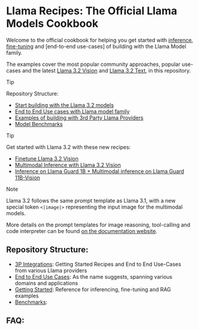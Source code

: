 # Llama Recipes: The Official Llama Models Cookbook
<!-- markdown-link-check-disable -->

Welcome to the official cookbook for helping you get started with [inference](), [fine-tuning]() and [end-to-end use-cases] of building with the Llama Model family.

The examples cover the most popular community approaches, popular use-cases and the latest [Llama 3.2 Vision](https://github.com/meta-llama/llama-models/blob/main/models/llama3_2/MODEL_CARD_VISION.md) and [Llama 3.2 Text](https://github.com/meta-llama/llama-models/blob/main/models/llama3_2/MODEL_CARD.md), in this repository. 

> [!TIP]
> Repository Structure:
> * [Start building with the Llama 3.2 models]()
> * [End to End Use cases with Llama model family]()
> * [Examples of building with 3rd Party Llama Providers]()
> * [Model Benchmarks]()

> [!TIP]
> Get started with Llama 3.2 with these new recipes:
> * [Finetune Llama 3.2 Vision](https://github.com/meta-llama/llama-recipes/blob/main/recipes/quickstart/finetuning/finetune_vision_model.md)
> * [Multimodal Inference with Llama 3.2 Vision](https://github.com/meta-llama/llama-recipes/blob/main/recipes/quickstart/inference/local_inference/README.md#multimodal-inference)
> * [Inference on Llama Guard 1B + Multimodal inference on Llama Guard 11B-Vision](https://github.com/meta-llama/llama-recipes/blob/main/recipes/responsible_ai/llama_guard/llama_guard_text_and_vision_inference.ipynb)

<!-- markdown-link-check-enable -->
> [!NOTE]
> Llama 3.2 follows the same prompt template as Llama 3.1, with a new special token `<|image|>` representing the input image for the multimodal models.
> 
> More details on the prompt templates for image reasoning, tool-calling and code interpreter can be found [on the documentation website](https://llama.meta.com/docs/model-cards-and-prompt-formats/llama3_2).


## Repository Structure:

- [3P Integrations](): Getting Started Recipes and End to End Use-Cases from various Llama providers
- [End to End Use Cases](): As the name suggests, spanning various domains and applications
- [Getting Started](): Reference for inferencing, fine-tuning and RAG examples
- [Benchmarks]():


## FAQ: 


